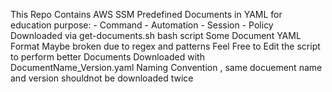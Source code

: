 This Repo Contains AWS SSM Predefined Documents in YAML for education purpose:
    - Command
    - Automation 
    - Session
    - Policy
  Downloaded via get-documents.sh bash script
  Some Document YAML Format Maybe broken due to regex and patterns
  Feel Free to Edit the script to perform better
  Documents Downloaded with DocumentName_Version.yaml Naming Convention , same docuement name and version shouldnot be downloaded twice
